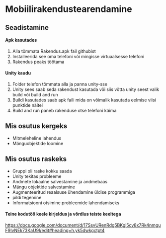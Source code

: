 # Mobiilirakendustearendamine
## Seadistamine
#### Apk kasutades
1. Alla tõmmata Rakendus.apk fail githubist
2. Installeerida see oma telefoni või mingisse virtuaalsesse telefoni
3. Rakendus peaks töötama
#### Unity kaudu
1. Folder telefon tõmmata alla ja panna unity-sse
2. Unity sees saab seda rakendust kasutada või siis võtta unity seest valik build või build and run
3. Buildi kasutades saab apk faili mida on võimalik kasutada eelmise viisi punktide näitel
4. Build and run paneb rakenduse otse telefoni käima

## Mis osutus kergeks
- Mitmeleheline lahendus
- Mänguobjektide loomine

## Mis osutus raskeks
- Gruppi oli raske kokku saada
- Unity tekitas probleeme
- Andmete lokaalne salvestamine ja andmebaas
- Mängu objektide salvestamine 
- Augmenteeritud reaalsuse ühendamine üldise programmiga
- pildi tegemine
- Informatsiooni otsimine probleemide lahendamiseks

#### Teine kodutöö keele kirjeldus ja võrdlus teiste keeltega
https://docs.google.com/document/d/17SsvURenRdg5BKgi5cv8x7Rk4nmguF9IvNEk73KaU9I/edit#heading=h.yk5dwkgctpt4 
